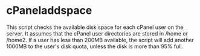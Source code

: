 # cPaneladdspace

This script checks the available disk space for each cPanel user on the server. It assumes that the cPanel user directories are stored in /home or /home2.
If a user has less than 200MB available, the script will add another 1000MB to the user's disk quota, unless the disk is more than 95% full.
